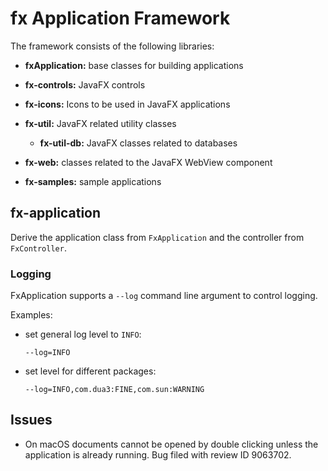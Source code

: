 fx Application Framework
========================

The framework consists of the following libraries:

 - **fxApplication:** base classes for building applications
 
 - **fx-controls:** JavaFX controls
 
 - **fx-icons:** Icons to be used in JavaFX applications
 
 - **fx-util:** JavaFX related utility classes
 
   - **fx-util-db:** JavaFX classes related to databases
 
 - **fx-web:** classes related to the JavaFX WebView component

 - **fx-samples:** sample applications

fx-application
--------------

Derive the application class from `FxApplication` and the controller from `FxController`.

### Logging

FxApplication supports a `--log` command line argument to control logging.

Examples:

 - set general log level to `INFO`:

   `--log=INFO`

 - set level for different packages:

   `--log=INFO,com.dua3:FINE,com.sun:WARNING`

Issues
------

 - On macOS documents cannot be opened by double clicking unless the application is already running. Bug filed with review ID 9063702.
